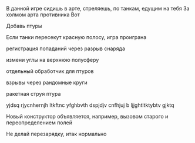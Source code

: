 В данной игре сидишь в арте, стреляешь, по танкам, едущим на тебя
За холмом арта противника
Вот


Добавь птуры

Если танки пересекут красную полосу, игра проиграна

регистрация попаданий через разрыв снаряда

измени углы на верхнюю полусферу

отдельный обработчик для птуров

взрывы через рандомные круги

ракетная струя птура

yjdsq rjycnhernjh ltkftnc yfghbvth dspjdjv cnfhjuj b ljjghtltktybtv gjktq

Новый конструктор объявляется, например, вызовом старого и переопределением полей

Не делай перезарядку, итак нормально